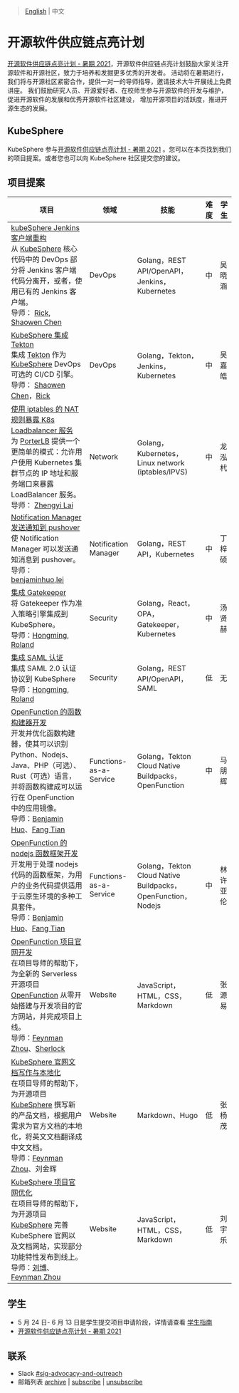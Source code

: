 
>  [English](README.md)  | 中文

# 开源软件供应链点亮计划
[开源软件供应链点亮计划 - 暑期 2021](https://summer.iscas.ac.cn)，开源软件供应链点亮计划鼓励大家关注开源软件和开源社区，致力于培养和发掘更多优秀的开发者。
活动将在暑期进行，我们将与开源社区紧密合作，提供一对一的导师指导，邀请技术大牛开展线上免费讲座。
我们鼓励研究人员、开源爱好者、在校师生参与开源软件的开发与维护，促进开源软件的发展和优秀开源软件社区建设，
增加开源项目的活跃度，推进开源生态的发展。

## KubeSphere

KubeSphere 参与[开源软件供应链点亮计划 - 暑期 2021](https://summer.iscas.ac.cn/#/org/projectlist) 。您可以在本页找到我们的项目提案。或者您也可以向 KubeSphere 社区提交您的建议。

## 项目提案

| 项目 | 领域 | 技能 | 难 度 | 学生 |
| --- | --- | --- | --- | --- |
| [kubeSphere Jenkins 客户端重构](kubeSphere-jenkins-client-refactor_zh-CN.md) <br/>从 [KubeSphere](https://github.com/kubesphere/kubesphere/) 核心代码中的 DevOps 部分将 Jenkins 客户端代码分离开，或者，使用已有的 Jenkins 客户端。<br/>导师： [Rick](https://github.com/LinuxSuRen/), [Shaowen Chen](https://github.com/shaowenchen/) | DevOps | Golang，REST API/OpenAPI，Jenkins，Kubernetes | 中 | 吴晓涵 |
| [KubeSphere 集成 Tekton](kubeSphere-tekton-integration_zh-CN.md) <br/>集成 [Tekton](https://github.com/tektoncd/pipeline) 作为 [KubeSphere](https://github.com/kubesphere/kubesphere/) DevOps 可选的 CI/CD 引擎。 <br/>导师： [Shaowen Chen](https://github.com/shaowenchen/)，[Rick](https://github.com/LinuxSuRen/) | DevOps | Golang，Tekton，Jenkins，Kubernetes | 中 | 吴嘉皓 |
| [使用 iptables 的 NAT 规则暴露 K8s Loadbalancer 服务](expose-loadbalancer-services-using-iptables-nat-rules_zh-CN.md) <br/>为 [PorterLB](https://porterlb.io/) 提供一个更简单的模式：允许用户使用 Kubernetes 集群节点的 IP 地址和服务端口来暴露 LoadBalancer 服务。 <br/>导师： [Zhengyi Lai](https://github.com/zheng1) | Network              | Golang，Kubernetes，Linux network (iptables/IPVS) | 中 | 龙泓杙 |
| [Notification Manager 发送通知到 pushover](support-send-notifications-to-pushover_zh-CN.md)<br/>使 Notification Manager 可以发送通知消息到 pushover。<br/>导师：[benjaminhuo](https://github.com/benjaminhuo),[lei](https://github.com/wanjunlei) | Notification Manager | Golang，REST API，Kubernetes                        | 中 | 丁梓硕 |
| [集成 Gatekeeper](kubesphere-gatekeeper-integration_zh-CN.md) <br/>将 Gatekeeper 作为准入策略引擎集成到 KubeSphere。<br/>导师：[Hongming](https://github.com/wansir/), [Roland](https://github.com/rolandma1986/)| Security | Golang，React，OPA，Gatekeeper，Kubernetes | 中 | 汤贤赫 |
| [集成 SAML 认证](KubeSphere-SAML-integrations_zh-CN.md) <br/>集成 SAML 2.0 认证协议到 KubeSphere<br/>导师：[Hongming](https://github.com/wansir/), [Roland](https://github.com/rolandma1986/)| Security | Golang，REST API/OpenAPI，SAML | 低 | 无 |
| [OpenFunction 的函数构建器开发](OpenFunction-function-builder_zh-CN.md) <br>开发并优化函数构建器，使其可以识别 Python、Nodejs、Java、PHP（可选）、Rust（可选）语言，并将函数构建成可以运行在 OpenFunction 中的应用镜像。<br>导师：[Benjamin Huo](https://github.com/benjaminhuo)、[Fang Tian](https://github.com/tpiperatgod/) | Functions-as-a-Service | Golang，Tekton Cloud Native Buildpacks，OpenFunction | 中 | 马朋辉 |
| [OpenFunction 的 nodejs 函数框架开发](OpenFunction-function-framework-nodejs_zh-CN.md) <br>开发用于处理 nodejs 代码的函数框架，为用户的业务代码提供适用于云原生环境的多种工具套件。<br>导师：[Benjamin Huo](https://github.com/benjaminhuo)、[Fang Tian](https://github.com/tpiperatgod/) | Functions-as-a-Service | Golang，Tekton Cloud Native Buildpacks，OpenFunction，Nodejs | 中 | 林许亚伦 |
| [OpenFunction 项目官网开发](openfunction-website_zh-CN.md)<br>在项目导师的帮助下，为全新的 Serverless 开源项目 [OpenFunction](https://github.com/OpenFunction/OpenFunction) 从零开始搭建与开发项目的官方网站，并完成项目上线。<br>导师：[Feynman Zhou](https://github.com/FeynmanZhou)、[Sherlock](https://github.com/Sherlock113) | Website | JavaScript，HTML，CSS，Markdown | 低 | 张源易 |
| [KubeSphere 官网文档写作与本地化](document-localization_zh-CN.md) <br>在项目导师的帮助下，为开源项目 [KubeSphere](https://github.com/kubesphere/kubesphere) 撰写新的产品文档，根据用户需求为官方文档的本地化，将英文文档翻译成中文文档。<br>导师：[Feynman Zhou](https://github.com/FeynmanZhou)、刘金辉 | Website | Markdown、Hugo | 低 | 张杨茂 |
| [KubeSphere 项目官网优化](kubesphere-website_zh-CN.md)<br/>在项目导师的帮助下，为开源项目 [KubeSphere](https://github.com/kubesphere/kubesphere) 完善 KubeSphere 官网以及文档网站，实现部分功能特性发布到线上。<br>导师：[刘博](https://github.com/liuboaibc)、[Feynman Zhou](https://github.com/FeynmanZhou) | Website | JavaScript，HTML，CSS，Markdown | 低 | 刘宇乐 |

## 学生

* 5 月 24 日- 6 月 13 日是学生提交项目申请阶段，详情请查看 [学生指南](https://summer.iscas.ac.cn/help/student/)
* [开源软件供应链点亮计划 - 暑期 2021](https://summer.iscas.ac.cn/)

## 联系

- Slack [#sig-advocacy-and-outreach](https://kubesphere.slack.com/messages/sig-advocacy-and-outreach)
- 邮箱列表 [archive](https://groups.google.com/group/kubesphere-sig-advocacy-and-outreach/topics) | [subscribe](mailto:kubesphere-sig-advocacy-and-outreach+subscribe@googlegroups.com) | [unsubscribe](mailto:kubesphere-sig-advocacy-and-outreach+unsubscribe@googlegroups.com)


